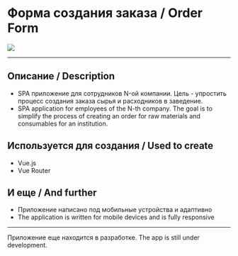# Форма создания заказа / Order Form




![](https://miro.medium.com/max/1920/1*tsdMwVAFslnq5XEHfAqThQ.gif)


------------

## Описание / Description
- SPA приложение для сотрудников N-ой компании. Цель - упростить процесс создания заказа сырья и расходников в заведение. 
- SPA application for employees of the N-th company. The goal is to simplify the process of creating an order for raw materials and consumables for an institution.


## Используется для создания / Used to create

- Vue.js
- Vue Router

## И еще / And further

- Приложение написано под мобильные устройства и адаптивно
- The application is written for mobile devices and is fully responsive

------------

Приложение еще находится в разработке. 
The app is still under development. 
